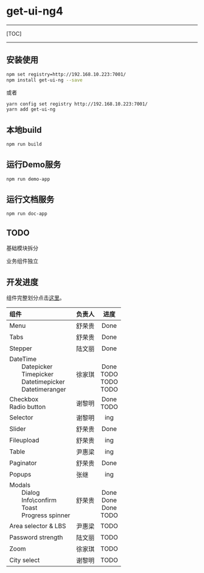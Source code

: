 # get-ui-ng4

---

[TOC]


---

## 安装使用

```bash
npm set registry=http://192.168.10.223:7001/
npm install get-ui-ng --save
```

或者
```bash
yarn config set registry http://192.168.10.223:7001/
yarn add get-ui-ng
```

## 本地build
```bash
npm run build
```

## 运行Demo服务

```bash
npm run demo-app
```

## 运行文档服务
```bash
npm run doc-app
```

## TODO

基础模块拆分

业务组件独立

## 开发进度

﻿组件完整划分点击[这里](http://192.168.10.149:8888/pages/viewpage.action?pageId=45791506)。

|组件|负责人|进度|
|:----|--------|:-----:|
|Menu|舒荣贵|Done|
|Tabs|舒荣贵|Done|
|Stepper|陆文丽|Done|
|DateTime<br>&emsp;&emsp;Datepicker<br>&emsp;&emsp;Timepicker<br>&emsp;&emsp;Datetimepicker<br>&emsp;&emsp;Datetimeranger|徐家琪|<br>Done<br>TODO<br>TODO<br>TODO|
|Checkbox<br>Radio button|谢黎明|Done<br>TODO|
|Selector|谢黎明|ing|
|Slider|舒荣贵|Done|
|Fileupload|舒荣贵|ing|
|Table|尹惠梁|ing|
|Paginator|舒荣贵|Done|
|Popups|张继|ing|
|Modals<br>&emsp;&emsp;Dialog<br>&emsp;&emsp;Info\confirm<br>&emsp;&emsp;Toast<br>&emsp;&emsp;Progress spinner|舒荣贵|<br>Done<br>Done<br>Done<br>TODO
|Area selector & LBS|尹惠梁|TODO|
|Password strength|陆文丽|TODO|
|Zoom|徐家琪|TODO|
|City select|谢黎明|TODO|
